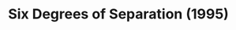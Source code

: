 ---
layout: shows
title: Six Degrees of Separation (1995)
image:
category:
details:
  Theatre: Players by the Sea
cast:
crew:
  Director: Michael Lipp
external_links:
---